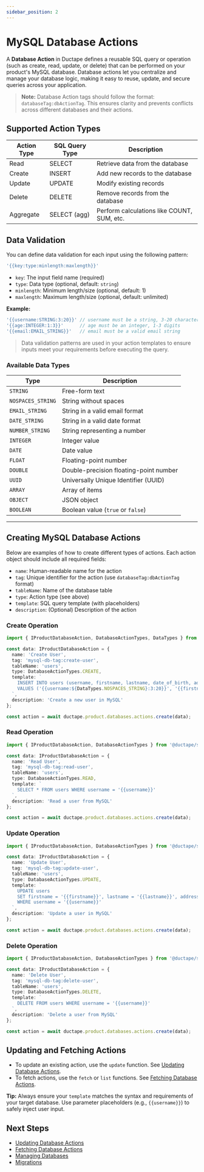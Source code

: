 ```yaml
---
sidebar_position: 2
---
```


# MySQL Database Actions

A **Database Action** in Ductape defines a reusable SQL query or operation (such as create, read, update, or delete) that can be performed on your product's MySQL database. Database actions let you centralize and manage your database logic, making it easy to reuse, update, and secure queries across your application.

> **Note:** Database Action tags should follow the format: `databaseTag:dbActionTag`. This ensures clarity and prevents conflicts across different databases and their actions.

## Supported Action Types

| **Action Type** | **SQL Query Type** | **Description**                       |
|-----------------|-------------------|---------------------------------------|
| Read            | SELECT            | Retrieve data from the database       |
| Create          | INSERT            | Add new records to the database       |
| Update          | UPDATE            | Modify existing records               |
| Delete          | DELETE            | Remove records from the database      |
| Aggregate       | SELECT (agg)      | Perform calculations like COUNT, SUM, etc. |

## Data Validation
You can define data validation for each input using the following pattern:

```typescript
'{{key:type:minlength:maxlength}}'
```
- `key`: The input field name (required)
- `type`: Data type (optional, default: `string`)
- `minlength`: Minimum length/size (optional, default: 1)
- `maxlength`: Maximum length/size (optional, default: unlimited)

**Example:**
```typescript
'{{username:STRING:3:20}}' // username must be a string, 3-20 characters
'{{age:INTEGER:1:3}}'      // age must be an integer, 1-3 digits
'{{email:EMAIL_STRING}}'   // email must be a valid email string
```

> Data validation patterns are used in your action templates to ensure inputs meet your requirements before executing the query.

### Available Data Types

| Type              | Description                                     |
|-------------------|-------------------------------------------------|
| `STRING`          | Free-form text                                  |
| `NOSPACES_STRING` | String without spaces                           |
| `EMAIL_STRING`    | String in a valid email format                  |
| `DATE_STRING`     | String in a valid date format                   |
| `NUMBER_STRING`   | String representing a number                    |
| `INTEGER`         | Integer value                                   |
| `DATE`            | Date value                                      |
| `FLOAT`           | Floating-point number                           |
| `DOUBLE`          | Double-precision floating-point number          |
| `UUID`            | Universally Unique Identifier (UUID)            |
| `ARRAY`           | Array of items                                  |
| `OBJECT`          | JSON object                                     |
| `BOOLEAN`         | Boolean value (`true` or `false`)               |

---

## Creating MySQL Database Actions

Below are examples of how to create different types of actions. Each action object should include all required fields:
- `name`: Human-readable name for the action
- `tag`: Unique identifier for the action (use `databaseTag:dbActionTag` format)
- `tableName`: Name of the database table
- `type`: Action type (see above)
- `template`: SQL query template (with placeholders)
- `description`: (Optional) Description of the action

### Create Operation
```typescript
import { IProductDatabaseAction, DatabaseActionTypes, DataTypes } from '@ductape/sdk/types';

const data: IProductDatabaseAction = {
  name: 'Create User',
  tag: 'mysql-db-tag:create-user',
  tableName: 'users',
  type: DatabaseActionTypes.CREATE,
  template: `
    INSERT INTO users (username, firstname, lastname, date_of_birth, address, occupation)
    VALUES ('{{username:${DataTypes.NOSPACES_STRING}:3:20}}', '{{firstname:${DataTypes.STRING}}}', '{{lastname}}', '{{dateOfBirth}}', '{{address}}', '{{occupation}}')
  `,
  description: 'Create a new user in MySQL'
};

const action = await ductape.product.databases.actions.create(data);
```

### Read Operation
```typescript
import { IProductDatabaseAction, DatabaseActionTypes } from '@ductape/sdk/types';

const data: IProductDatabaseAction = {
  name: 'Read User',
  tag: 'mysql-db-tag:read-user',
  tableName: 'users',
  type: DatabaseActionTypes.READ,
  template: `
    SELECT * FROM users WHERE username = '{{username}}'
  `,
  description: 'Read a user from MySQL'
};

const action = await ductape.product.databases.actions.create(data);
```

### Update Operation
```typescript
import { IProductDatabaseAction, DatabaseActionTypes } from '@ductape/sdk/types';

const data: IProductDatabaseAction = {
  name: 'Update User',
  tag: 'mysql-db-tag:update-user',
  tableName: 'users',
  type: DatabaseActionTypes.UPDATE,
  template: `
    UPDATE users
    SET firstname = '{{firstname}}', lastname = '{{lastname}}', address = '{{address}}'
    WHERE username = '{{username}}'
  `,
  description: 'Update a user in MySQL'
};

const action = await ductape.product.databases.actions.create(data);
```

### Delete Operation
```typescript
import { IProductDatabaseAction, DatabaseActionTypes } from '@ductape/sdk/types';

const data: IProductDatabaseAction = {
  name: 'Delete User',
  tag: 'mysql-db-tag:delete-user',
  tableName: 'users',
  type: DatabaseActionTypes.DELETE,
  template: `
    DELETE FROM users WHERE username = '{{username}}'
  `,
  description: 'Delete a user from MySQL'
};

const action = await ductape.product.databases.actions.create(data);
```

## Updating and Fetching Actions
- To update an existing action, use the `update` function. See [Updating Database Actions](./updating.md).
- To fetch actions, use the `fetch` or `list` functions. See [Fetching Database Actions](./Fetching.md).

**Tip:** Always ensure your `template` matches the syntax and requirements of your target database. Use parameter placeholders (e.g., `{{username}}`) to safely inject user input.

## Next Steps
- [Updating Database Actions](./updating.md)
- [Fetching Database Actions](./Fetching.md)
- [Managing Databases](../database.md)
- [Migrations](../migrations/)
